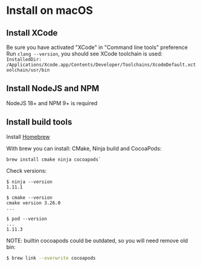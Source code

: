 # Install on macOS

## Install XCode
Be sure you have activated "XCode" in "Command line tools" preference
Run `clang --version`, you should see XCode toolchain is used: `InstalledDir: /Applications/Xcode.app/Contents/Developer/Toolchains/XcodeDefault.xctoolchain/usr/bin`

## Install NodeJS and NPM

NodeJS 18+ and NPM 9+ is required

## Install build tools

Install [Homebrew](https://brew.sh/)

With brew you can install: CMake, Ninja build and CocoaPods:
```shell
brew install cmake ninja cocoapods`
```

Check versions:
```shell
$ ninja --version
1.11.1

$ cmake --version
cmake version 3.26.0
...

$ pod --version
...
1.11.3
```

NOTE: builtin cocoapods could be outdated, so you will need remove old bin:
```bash
$ brew link --overwrite cocoapods
```
